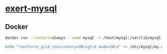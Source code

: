 # [exert-mysql](https://github.com/chaosannals/exert-mysql)

## Docker

```sh
docker run --restart=always --name mysql -v /host/mysql:/var/lib/mysql -p 3306:3306 -e MYSQL_ROOT_PASSWORD=123456 mysql
```

```sh
echo "\nenforce_gtid_consistency=ON\ngtid_mode=ON\n" >> /etc/mysql/my.cnf
```